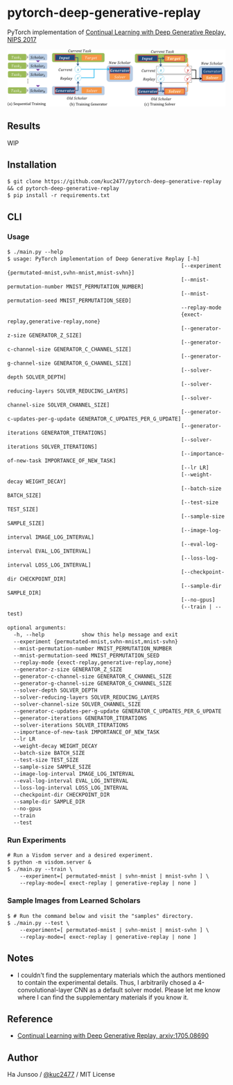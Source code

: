 # pytorch-deep-generative-replay
PyTorch implementation of [Continual Learning with Deep Generative Replay, NIPS 2017](https://arxiv.org/abs/1705.08690)

![model](./arts/model.png)


## Results
WIP


## Installation
```
$ git clone https://github.com/kuc2477/pytorch-deep-generative-replay && cd pytorch-deep-generative-replay
$ pip install -r requirements.txt
```

## CLI

### Usage
```
$ ./main.py --help
$ usage: PyTorch implementation of Deep Generative Replay [-h]
                                                        [--experiment {permutated-mnist,svhn-mnist,mnist-svhn}]
                                                        [--mnist-permutation-number MNIST_PERMUTATION_NUMBER]
                                                        [--mnist-permutation-seed MNIST_PERMUTATION_SEED]
                                                        --replay-mode
                                                        {exect-replay,generative-replay,none}
                                                        [--generator-z-size GENERATOR_Z_SIZE]
                                                        [--generator-c-channel-size GENERATOR_C_CHANNEL_SIZE]
                                                        [--generator-g-channel-size GENERATOR_G_CHANNEL_SIZE]
                                                        [--solver-depth SOLVER_DEPTH]
                                                        [--solver-reducing-layers SOLVER_REDUCING_LAYERS]
                                                        [--solver-channel-size SOLVER_CHANNEL_SIZE]
                                                        [--generator-c-updates-per-g-update GENERATOR_C_UPDATES_PER_G_UPDATE]
                                                        [--generator-iterations GENERATOR_ITERATIONS]
                                                        [--solver-iterations SOLVER_ITERATIONS]
                                                        [--importance-of-new-task IMPORTANCE_OF_NEW_TASK]
                                                        [--lr LR]
                                                        [--weight-decay WEIGHT_DECAY]
                                                        [--batch-size BATCH_SIZE]
                                                        [--test-size TEST_SIZE]
                                                        [--sample-size SAMPLE_SIZE]
                                                        [--image-log-interval IMAGE_LOG_INTERVAL]
                                                        [--eval-log-interval EVAL_LOG_INTERVAL]
                                                        [--loss-log-interval LOSS_LOG_INTERVAL]
                                                        [--checkpoint-dir CHECKPOINT_DIR]
                                                        [--sample-dir SAMPLE_DIR]
                                                        [--no-gpus]
                                                        (--train | --test)

optional arguments:
  -h, --help            show this help message and exit
  --experiment {permutated-mnist,svhn-mnist,mnist-svhn}
  --mnist-permutation-number MNIST_PERMUTATION_NUMBER
  --mnist-permutation-seed MNIST_PERMUTATION_SEED
  --replay-mode {exect-replay,generative-replay,none}
  --generator-z-size GENERATOR_Z_SIZE
  --generator-c-channel-size GENERATOR_C_CHANNEL_SIZE
  --generator-g-channel-size GENERATOR_G_CHANNEL_SIZE
  --solver-depth SOLVER_DEPTH
  --solver-reducing-layers SOLVER_REDUCING_LAYERS
  --solver-channel-size SOLVER_CHANNEL_SIZE
  --generator-c-updates-per-g-update GENERATOR_C_UPDATES_PER_G_UPDATE
  --generator-iterations GENERATOR_ITERATIONS
  --solver-iterations SOLVER_ITERATIONS
  --importance-of-new-task IMPORTANCE_OF_NEW_TASK
  --lr LR
  --weight-decay WEIGHT_DECAY
  --batch-size BATCH_SIZE
  --test-size TEST_SIZE
  --sample-size SAMPLE_SIZE
  --image-log-interval IMAGE_LOG_INTERVAL
  --eval-log-interval EVAL_LOG_INTERVAL
  --loss-log-interval LOSS_LOG_INTERVAL
  --checkpoint-dir CHECKPOINT_DIR
  --sample-dir SAMPLE_DIR
  --no-gpus
  --train
  --test
```

### Run Experiments
```
# Run a Visdom server and a desired experiment.
$ python -m visdom.server &
$ ./main.py --train \
    --experiment=[ permutated-mnist | svhn-mnist | mnist-svhn ] \
    --replay-mode=[ exect-replay | generative-replay | none ]
```

### Sample Images from Learned Scholars
```
$ # Run the command below and visit the "samples" directory.
$ ./main.py --test \
    --experiment=[ permutated-mnist | svhn-mnist | mnist-svhn ] \
    --replay-mode=[ exect-replay | generative-replay | none ]
```

## Notes
- I couldn't find the supplementary materials which the authors mentioned to contain the experimental details. Thus, I arbitrarily chosed a 4-convolutional-layer CNN as a default solver model. Please let me know where I can find the supplementary materials if you know it. 

## Reference
- [Continual Learning with Deep Generative Replay, arxiv:1705.08690](https://arxiv.org/abs/1705.08690)


## Author
Ha Junsoo / [@kuc2477](https://github.com/kuc2477) / MIT License

